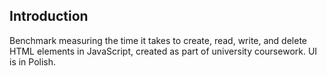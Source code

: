## Introduction
Benchmark measuring the time it takes to create, read, write, and delete HTML elements in JavaScript, created as part of university coursework. UI is in Polish.
